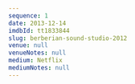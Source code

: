 ```yaml
---
sequence: 1
date: 2013-12-14
imdbId: tt1833844
slug: berberian-sound-studio-2012
venue: null
venueNotes: null
medium: Netflix
mediumNotes: null
---
```


